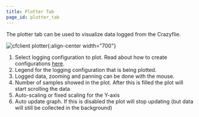 ```yaml
---
title: Plotter Tab
page_id: plotter_tab
---
```


The plotter tab can be used to visualize data logged from the Crazyflie.

![cfclient plotter](/docs/images/cfclient_ploter.png){:align-center
width="700"}

1.  Select logging configuration to plot. Read about how to create
    configurations [here](/docs/userguides/userguide_client/#logging).
2.  Legend for the logging configuration that is being plotted.
3.  Logged data, zooming and panning can be done with the mouse.
4.  Number of samples showed in the plot. After this is filled the plot
    will start scrolling the data
5.  Auto-scaling or fixed scaling for the Y-axis
6.  Auto update graph. If this is disabled the plot will stop updating
    (but data will still be collected in the background)
